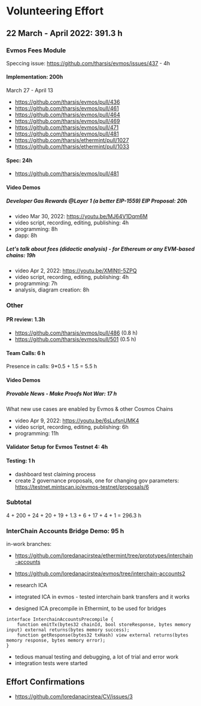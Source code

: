 # Volunteering Effort

## 22 March - April 2022: 391.3 h

### Evmos Fees Module

Speccing issue: https://github.com/tharsis/evmos/issues/437 - 4h

#### Implementation: 200h

March 27 - April 13

- https://github.com/tharsis/evmos/pull/436
- https://github.com/tharsis/evmos/pull/461
- https://github.com/tharsis/evmos/pull/464
- https://github.com/tharsis/evmos/pull/469
- https://github.com/tharsis/evmos/pull/471
- https://github.com/tharsis/evmos/pull/481
- https://github.com/tharsis/ethermint/pull/1027
- https://github.com/tharsis/ethermint/pull/1033

#### Spec: 24h
- https://github.com/tharsis/evmos/pull/481

#### Video Demos

##### Developer Gas Rewards @Layer 1 (a better EIP-1559) EIP Proposal: 20h

- video Mar 30, 2022: https://youtu.be/MJ64V1Dqm6M
- video script, recording, editing, publishing: 4h
- programming: 8h
- dapp: 8h

##### Let's talk about fees (didactic analysis) - for Ethereum or any EVM-based chains: 19h

- video Apr 2, 2022: https://youtu.be/XMlNtI-5ZPQ
- video script, recording, editing, publishing: 4h
- programming: 7h
- analysis, diagram creation: 8h


### Other

#### PR review: 1.3h
- https://github.com/tharsis/evmos/pull/486 (0.8 h)
- https://github.com/tharsis/evmos/pull/501 (0.5 h)

#### Team Calls: 6 h

Presence in calls: 9*0.5 + 1.5 = 5.5 h

#### Video Demos

##### Provable News - Make Proofs Not War: 17 h

What new use cases are enabled by Evmos & other Cosmos Chains 

- video Apr 9, 2022: https://youtu.be/6sLufsnUMK4
- video script, recording, editing, publishing: 6h
- programming: 11h

#### Validator Setup for Evmos Testnet 4: 4h

#### Testing: 1 h

- dashboard test claiming process
- create 2 governance proposals, one for changing gov parameters: https://testnet.mintscan.io/evmos-testnet/proposals/6

### Subtotal

4 + 200 + 24 + 20 + 19 + 1.3 + 6 + 17 + 4 + 1 = 296.3 h

### InterChain Accounts Bridge Demo: 95 h

in-work branches:
- https://github.com/loredanacirstea/ethermint/tree/prototypes/interchain-accounts
- https://github.com/loredanacirstea/evmos/tree/interchain-accounts2

- research ICA
- integrated ICA in evmos - tested interchain bank transfers and it works
- designed ICA precompile in Ethermint, to be used for bridges

```solidity
interface InterchainAccountsPrecompile {
    function emitTx(bytes32 chainId, bool storeResponse, bytes memory input) external returns(bytes memory success);
    function getResponse(bytes32 txHash) view external returns(bytes memory response, bytes memory error);
}
```
- tedious manual testing and debugging, a lot of trial and error work
- integration tests were started

## Effort Confirmations

- https://github.com/loredanacirstea/CV/issues/3

